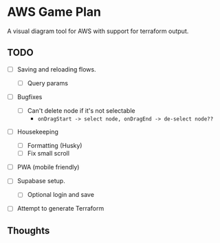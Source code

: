 # AWS Game Plan

A visual diagram tool for AWS with support for terraform output.


## TODO
- [ ] Saving and reloading flows.
    - [ ] Query params
- [ ] Bugfixes
    - [ ] Can't delete node if it's not selectable
        - `onDragStart -> select node, onDragEnd -> de-select node??`
- [ ] Housekeeping
    - [ ] Formatting (Husky)
    - [ ] Fix small scroll
- [ ] PWA (mobile friendly)
- [ ] Supabase setup.
    - [ ] Optional login and save
- [ ] Attempt to generate Terraform


## Thoughts